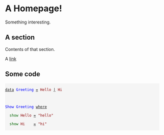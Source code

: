 <style>
.IdrisData {
  color: darkred
}
.IdrisType {
  color: blue
}
.IdrisBound {
  color: black
}
.IdrisFunction {
  color: darkgreen
}
.IdrisKeyword {
  text-decoration: underline;
}
.IdrisComment {
  color: #b22222
}
.IdrisNamespace {
  font-style: italic;
  color: black
}
.IdrisPostulate {
  font-weight: bold;
  color: red
}
.IdrisModule {
  font-style: italic;
  color: black
}
.IdrisCode {
  display: block;
  background-color: whitesmoke;
}
</style>
A Homepage!
=========

Something interesting.

## A section
Contents of that section.

A [link](/other)

## Some code

<code class="IdrisCode">
<span class="IdrisKeyword">data</span>&nbsp;<span class="IdrisType">Greeting</span>&nbsp;<span class="IdrisKeyword">=</span>&nbsp;<span class="IdrisData">Hello</span>&nbsp;<span class="IdrisKeyword">|</span>&nbsp;<span class="IdrisData">Hi</span><br />
<br />
<span class="IdrisType">Show</span>&nbsp;<span class="IdrisType">Greeting</span>&nbsp;<span class="IdrisKeyword">where</span><br />
&nbsp;&nbsp;<span class="IdrisFunction">show</span>&nbsp;<span class="IdrisData">Hello</span>&nbsp;<span class="IdrisKeyword">=</span>&nbsp;<span class="IdrisData">&quot;hello&quot;</span><br />
&nbsp;&nbsp;<span class="IdrisFunction">show</span>&nbsp;<span class="IdrisData">Hi</span>&nbsp;&nbsp;&nbsp;&nbsp;<span class="IdrisKeyword">=</span>&nbsp;<span class="IdrisData">&quot;hi&quot;</span><br />
</code>

